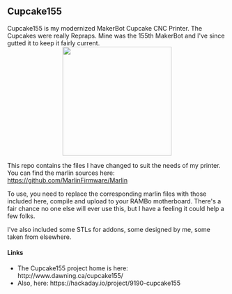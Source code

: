<H2>Cupcake155</H2>
Cupcake155 is my modernized MakerBot Cupcake CNC Printer. The Cupcakes were really Repraps. Mine was the 155th MakerBot and I've since gutted it to keep it fairly current.

<div align="center"><img width="250px" src="http://www.dawning.ca/wp-content/uploads/2009/10/IMG_3498-e1454188891425-768x1024.jpg"></div>

This repo contains the files I have changed to suit the needs of my printer. You can find the marlin sources here: https://github.com/MarlinFirmware/Marlin

To use, you need to replace the corresponding marlin files with those included here, compile and upload to your RAMBo motherboard. There's a fair chance no one else will ever use this, but I have a feeling it could help a few folks.

I've also included some STLs for addons, some designed by me, some taken from elsewhere.

<h4>Links</h4>
<UL>
<LI>The Cupcake155 project home is here: http://www.dawning.ca/cupcake155/</LI>
<LI>Also, here: https://hackaday.io/project/9190-cupcake155</LI>
</UL>
